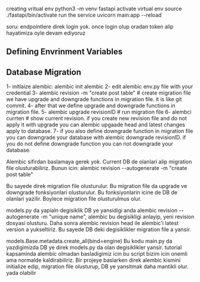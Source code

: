 creating vritual env
python3 -m venv fastapi
activate virtual env
source ./fastapi/bin/activate
run the service
uvicorn main:app --reload

soru: endpointlere direk login yok. once login olup oradan token alip hayatimiza oyle devam ediyoruz

## Defining Envrinment Variables

## Database Migration

1- initlaize alembic: alembic init alembic
2- edit alembic env.py file with your credential
3- alembic revision -m "create post table" # create migration file
we have upgrade and downgrade functions in migration file. it is like git commit.
4- after that we define upgrade and downgrade functions in migration file.
5- alembic upgrade revisionID # run migration file
6- alembci currten # show current revision. if you create new revision file and do not apply it with upgrade you can alembic upgaade head and latest changes apply to database.
7- if you also define downgrade function in migration file you can downgrade your database with alembic downgrade revisionID. if you do not define downgrade function you can not downgrade your database.

Alembic sifirdan baslamaya gerek yok. Current DB de olanlari alip migration file olusturabiliriz. Bunun icin: alembic revision --autogenerate -m "create post table"

Bu sayede direk migration file olusturulur. Bu migration file da upgrade ve downgrade fonksiyonlari olusturulur. Bu fonksiyonlarin icine de DB de olanlari yazilir. Boylece migration file olusturulmus olur.

models.py da yapialn degisiklik DB ye yansidigi anda alembic revision --autogenerate -m "unique name", alembic bu degisikligi anlayip, yeni revision dosyasi olusturu. Daha sonra alembic revision head ile alembic'i latest version a yukseltiriz. Bu sayede DB deki degisiklikler migration file a yansir.

models.Base.metadata.create_all(bind=engine)
Bu kodu main.py da yazdigimizda DB ye direk models.py da olan degisiklikler yansir. tutorial kapsaminda alembic olmadan basladigimiz icin bu script bizim icin onemli ama normalde kaldirabiliriz. Bir projeye baslarken direk alembic kismini initialize edip, migration file olusturup, DB ye yansitmak daha mantikli olur. yada olabilir
